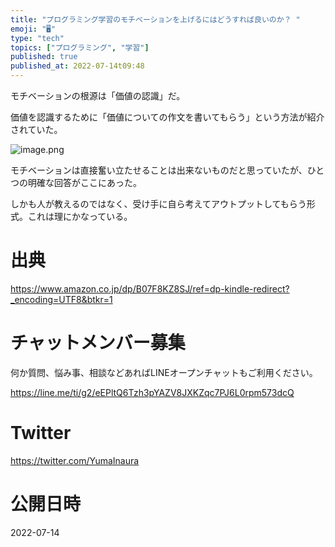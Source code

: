 ```yaml
---
title: "プログラミング学習のモチベーションを上げるにはどうすれば良いのか？ "
emoji: "🖥"
type: "tech"
topics: ["プログラミング", "学習"]
published: true
published_at: 2022-07-14t09:48
---
```


モチベーションの根源は「価値の認識」だ。

価値を認識するために「価値についての作文を書いてもらう」という方法が紹介されていた。


![image.png](https://qiita-image-store.s3.ap-northeast-1.amazonaws.com/0/89618/30990156-29d1-caf6-601b-d794e9790f22.png)


モチベーションは直接奮い立たせることは出来ないものだと思っていたが、ひとつの明確な回答がここにあった。

しかも人が教えるのではなく、受け手に自ら考えてアウトプットしてもらう形式。これは理にかなっている。

# 出典

https://www.amazon.co.jp/dp/B07F8KZ8SJ/ref=dp-kindle-redirect?_encoding=UTF8&btkr=1



<!-- Update From Qiita API -->

# チャットメンバー募集


何か質問、悩み事、相談などあればLINEオープンチャットもご利用ください。

https://line.me/ti/g2/eEPltQ6Tzh3pYAZV8JXKZqc7PJ6L0rpm573dcQ





# Twitter


https://twitter.com/YumaInaura


<!-- Update From Qiita API -->



# 公開日時

2022-07-14
